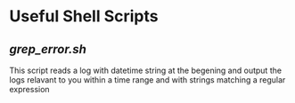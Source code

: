 # Useful Shell Scripts
## _grep\_error.sh_ ##
This script reads a log with datetime string at the begening and output the logs relavant to you within a time range and with strings matching a regular expression

